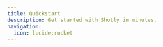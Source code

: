```yaml
---
title: Quickstart
description: Get started with Shotly in minutes.
navigation:
  icon: lucide:rocket
---
```

